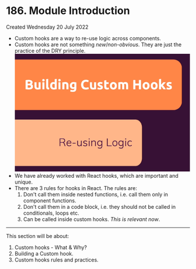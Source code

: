 # 186. Module Introduction
Created Wednesday 20 July 2022

- Custom hooks are a way to re-use logic across components.
- Custom hooks are not something *new*/*non-obvious*. They are just the practice of the DRY principle.
![](../../../../assets/Pasted%20image%2020220720144621.png)
- We have already worked with React hooks, which are important and unique.
- There are 3 rules for hooks in React. The rules are:
	1. Don't call them inside nested functions, i.e. call them only in component functions.
	2. Don't call them in a code block, i.e. they should not be called in conditionals, loops etc.
	3. Can be called inside custom hooks. *This is relevant now*.
---
This section will be about:
1. Custom hooks - What & Why?
2. Building a Custom hook.
3. Custom hooks rules and practices.